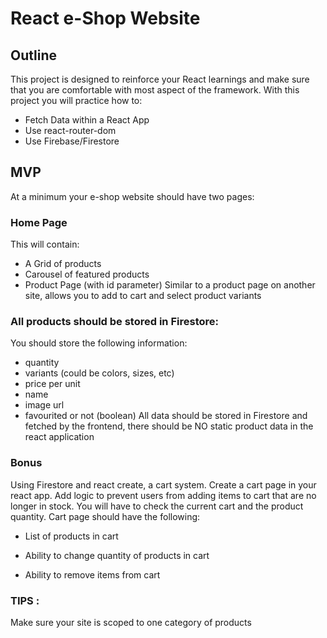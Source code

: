 # React e-Shop Website

## Outline

This project is designed to reinforce your React learnings and make sure that you are comfortable with most aspect of the framework. With this project you will practice how to:

-   Fetch Data within a React App
-   Use react-router-dom
-   Use Firebase/Firestore

## MVP

At a minimum your e-shop website should have two pages:

### Home Page

This will contain:

-   A Grid of products
-   Carousel of featured products
-   Product Page (with id parameter) Similar to a product page on another site, allows you to add to cart and select product variants

### All products should be stored in Firestore:

You should store the following information:

-   quantity
-   variants (could be colors, sizes, etc)
-   price per unit
-   name
-   image url
-   favourited or not (boolean) All data should be stored in Firestore and fetched by the frontend, there should be NO static product data in the react application

### Bonus

Using Firestore and react create, a cart system. Create a cart page in your react app. Add logic to prevent users from adding items to cart that are no longer in stock. You will have to check the current cart and the product quantity. Cart page should have the following:

-   List of products in cart

-   Ability to change quantity of products in cart
-   Ability to remove items from cart

### TIPS :

Make sure your site is scoped to one category of products
